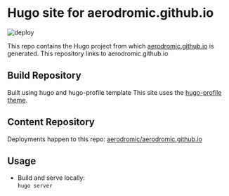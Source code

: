 # Hugo site for aerodromic.github.io
![deploy](https://github.com/aerodromic/aerodromic.github.io.hugo/actions/workflows/gh-pages.yml/badge.svg)

This repo contains the Hugo project from which [aerodromic.github.io](aerodromic.github.io) is generated.
This repository links to aerodromic.github.io

## Build Repository
Built using hugo and hugo-profile template
This site uses the [hugo-profile theme](https://github.com/gurusabarish/hugo-profile/).

## Content Repository
Deployments happen to this repo: [aerodromic/aerodromic.github.io](https://github.com/aerodromic/aerodromic.github.io)

## Usage
* Build and serve locally:  
`hugo server`
